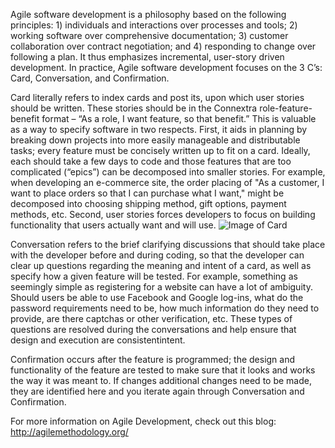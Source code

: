 Agile software development is a philosophy based on the following principles: 1) individuals and interactions over processes and tools; 2) working software over comprehensive documentation; 3) customer collaboration over contract negotiation; and 4) responding to change over following a plan. It thus emphasizes incremental, user-story driven development. In practice, Agile software development focuses on the 3 C’s: Card, Conversation, and Confirmation.

Card literally refers to index cards and post its, upon which user stories should be written. These stories should be in the Connextra role-feature-benefit format – “As a role, I want feature, so that benefit.” This is valuable as a way to specify software in two respects. First, it aids in planning by breaking down projects into more easily manageable and distributable tasks; every feature must be concisely written up to fit on a card. Ideally, each should take a few days to code and those features that are too complicated (“epics”) can be decomposed into smaller stories. For example, when developing an e-commerce site, the order placing of "As a customer, I want to place orders so that I can purchase what I want," might be decomposed into choosing shipping method, gift options, payment methods, etc. Second, user stories forces developers to focus on building functionality that users actually want and will use.
![Image of Card](http://agilecoach.typepad.com/photos/connextra_user_story_2001/connextrastorycard.jpg)


Conversation refers to the brief clarifying discussions that should take place with the developer before and during coding, so that the developer can clear up questions regarding the meaning and intent of a card, as well as specify how a given feature will be tested. For example, something as seemingly simple as registering for a website can have a lot of ambiguity. Should users be able to use Facebook and Google log-ins, what do the password requirements need to be, how much information do they need to provide, are there captchas or other verification, etc. These types of questions are resolved during the conversations and help ensure that design and execution are consistentintent.

Confirmation occurs after the feature is programmed; the design and functionality of the feature are tested to make sure that it looks and works the way it was meant to. If changes additional changes need to be made, they are identified here and you iterate again through Conversation and Confirmation.

For more information on Agile Development, check out this blog: http://agilemethodology.org/
